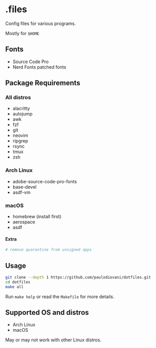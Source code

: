 # .files

Config files for various programs.

Mostly for `$HOME`

## Fonts

- Source Code Pro
- Nerd Fonts patched fonts

## Package Requirements

### All distros

- alacritty
- autojump
- awk
- fzf
- git
- neovim
- ripgrep
- rsync
- tmux
- zsh

### Arch Linux

- adobe-source-code-pro-fonts
- base-devel
- asdf-vm

### macOS

- homebrew (install first)
- aerospace
- asdf

#### Extra

```bash
# remove quarantine from unsigned apps
```

## Usage

```bash
git clone --depth 1 https://github.com/paulodiovani/dotfiles.git
cd dotfiles
make all
```

Run `make help` or read the `Makefile` for more details.

## Supported OS and distros

- Arch Linux
- macOS

May or may not work with other Linux distros.
